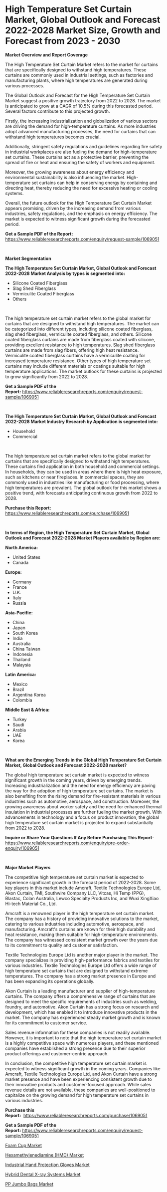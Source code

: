<p><h1>High Temperature Set Curtain Market, Global Outlook and Forecast 2022-2028 Market Size, Growth and Forecast from 2023 - 2030</h1></p><p><strong>Market Overview and Report Coverage</strong></p>
<p><p>The High Temperature Set Curtain Market refers to the market for curtains that are specifically designed to withstand high temperatures. These curtains are commonly used in industrial settings, such as factories and manufacturing plants, where high temperatures are generated during various processes. </p><p>The Global Outlook and Forecast for the High Temperature Set Curtain Market suggest a positive growth trajectory from 2022 to 2028. The market is anticipated to grow at a CAGR of 10.5% during this forecasted period. Several factors contribute to this projected growth.</p><p>Firstly, the increasing industrialization and globalization of various sectors are driving the demand for high-temperature curtains. As more industries adopt advanced manufacturing processes, the need for curtains that can withstand high temperatures becomes crucial.</p><p>Additionally, stringent safety regulations and guidelines regarding fire safety in industrial workplaces are also fueling the demand for high-temperature set curtains. These curtains act as a protective barrier, preventing the spread of fire or heat and ensuring the safety of workers and equipment.</p><p>Moreover, the growing awareness about energy efficiency and environmental sustainability is also influencing the market. High-temperature set curtains can help in conserving energy by containing and directing heat, thereby reducing the need for excessive heating or cooling systems.</p><p>Overall, the future outlook for the High Temperature Set Curtain Market appears promising, driven by the increasing demand from various industries, safety regulations, and the emphasis on energy efficiency. The market is expected to witness significant growth during the forecasted period.</p></p>
<p><strong>Get a Sample PDF of the Report:</strong> <a href="https://www.reliableresearchreports.com/enquiry/request-sample/1069051">https://www.reliableresearchreports.com/enquiry/request-sample/1069051</a></p>
<p>&nbsp;</p>
<p><strong>Market Segmentation</strong></p>
<p><strong>The High Temperature Set Curtain Market, Global Outlook and Forecast 2022-2028 Market Analysis by types is segmented into:</strong></p>
<p><ul><li>Silicone Coated Fiberglass</li><li>Slag Shed Fiberglass</li><li>Vermiculite Coated Fiberglass</li><li>Others</li></ul></p>
<p>&nbsp;</p>
<p><p>The high temperature set curtain market refers to the global market for curtains that are designed to withstand high temperatures. The market can be categorized into different types, including silicone coated fiberglass, slag shed fiberglass, vermiculite coated fiberglass, and others. Silicone coated fiberglass curtains are made from fiberglass coated with silicone, providing excellent resistance to high temperatures. Slag shed fiberglass curtains are made from slag fibers, offering high heat resistance. Vermiculite coated fiberglass curtains have a vermiculite coating for increased temperature resistance. Other types of high temperature set curtains may include different materials or coatings suitable for high temperature applications. The market outlook for these curtains is projected to grow significantly from 2022 to 2028.</p></p>
<p><strong>Get a Sample PDF of the Report:</strong>&nbsp;<a href="https://www.reliableresearchreports.com/enquiry/request-sample/1069051">https://www.reliableresearchreports.com/enquiry/request-sample/1069051</a></p>
<p>&nbsp;</p>
<p><strong>The High Temperature Set Curtain Market, Global Outlook and Forecast 2022-2028 Market Industry Research by Application is segmented into:</strong></p>
<p><ul><li>Household</li><li>Commercial</li></ul></p>
<p>&nbsp;</p>
<p><p>The high temperature set curtain market refers to the global market for curtains that are specifically designed to withstand high temperatures. These curtains find application in both household and commercial settings. In households, they can be used in areas where there is high heat exposure, such as kitchens or near fireplaces. In commercial spaces, they are commonly used in industries like manufacturing or food processing, where high temperatures are prevalent. The global outlook for this market shows a positive trend, with forecasts anticipating continuous growth from 2022 to 2028.</p></p>
<p><strong>Purchase this Report:</strong>&nbsp; <a href="https://www.reliableresearchreports.com/purchase/1069051">https://www.reliableresearchreports.com/purchase/1069051</a></p>
<p>&nbsp;</p>
<p><strong>In terms of Region, the High Temperature Set Curtain Market, Global Outlook and Forecast 2022-2028 Market Players available by Region are:</strong></p>
<p>
    <p> <strong> North America: </strong>
        <ul>
            <li>United States</li>
            <li>Canada</li>
        </ul>
        </p> 
    <p> <strong> Europe: </strong>
        <ul>
            <li>Germany</li>
            <li>France</li>
            <li>U.K.</li>
            <li>Italy</li>
            <li>Russia</li>
        </ul>
        </p> 
    <p> <strong> Asia-Pacific: </strong>
        <ul>
            <li>China</li>
            <li>Japan</li>
            <li>South Korea</li>
            <li>India</li>
            <li>Australia</li>
            <li>China Taiwan</li>
            <li>Indonesia</li>
            <li>Thailand</li>
            <li>Malaysia</li>
        </ul>
        </p> 
    <p> <strong> Latin America: </strong>
        <ul>
            <li>Mexico</li>
            <li>Brazil</li>
            <li>Argentina Korea</li>
            <li>Colombia</li>
        </ul>
        </p> 
    <p> <strong> Middle East & Africa: </strong>
        <ul>
            <li>Turkey</li>
            <li>Saudi</li>
            <li>Arabia</li>
            <li>UAE</li>
            <li>Korea</li>
        </ul>
    </p>
    </p>
<p>&nbsp;</p>
<p><strong>What are the Emerging Trends in the Global High Temperature Set Curtain Market, Global Outlook and Forecast 2022-2028 market?</strong></p>
<p><p>The global high temperature set curtain market is expected to witness significant growth in the coming years, driven by emerging trends. Increasing industrialization and the need for energy efficiency are paving the way for the adoption of high temperature set curtains. The market is also benefiting from the rising demand for fire-resistant materials in various industries such as automotive, aerospace, and construction. Moreover, the growing awareness about worker safety and the need for enhanced thermal insulation in industrial processes are further fueling the market growth. With advancements in technology and a focus on product innovation, the global high temperature set curtain market is projected to expand substantially from 2022 to 2028.</p></p>
<p><strong>Inquire or Share Your Questions If Any Before Purchasing This Report</strong>- <a href="https://www.reliableresearchreports.com/enquiry/pre-order-enquiry/1069051">https://www.reliableresearchreports.com/enquiry/pre-order-enquiry/1069051</a></p>
<p>&nbsp;</p>
<p><strong>Major Market Players</strong></p>
<p><p>The competitive high temperature set curtain market is expected to experience significant growth in the forecast period of 2022-2028. Some key players in this market include Amcraft, Textile Technologies Europe Ltd, Akon Curtain, TMI, Southwire Company LLC, Vitcas, Hi Temp (PPG), Blastac, Colan Australia, Lewco Specialty Products Inc, and Wuxi XingXiao Hi-tech Material Co., Ltd.</p><p>Amcraft is a renowned player in the high temperature set curtain market. The company has a history of providing innovative solutions to the market, catering to various industries including automotive, aerospace, and manufacturing. Amcraft's curtains are known for their high durability and heat resistance, making them suitable for high-temperature environments. The company has witnessed consistent market growth over the years due to its commitment to quality and customer satisfaction.</p><p>Textile Technologies Europe Ltd is another major player in the market. The company specializes in providing high-performance fabrics and textiles for various industries. Textile Technologies Europe Ltd offers a wide range of high temperature set curtains that are designed to withstand extreme temperatures. The company has a strong market presence in Europe and has been expanding its operations globally.</p><p>Akon Curtain is a leading manufacturer and supplier of high-temperature curtains. The company offers a comprehensive range of curtains that are designed to meet the specific requirements of industries such as welding, foundry, and automotive. Akon Curtain has a strong focus on research and development, which has enabled it to introduce innovative products in the market. The company has experienced steady market growth and is known for its commitment to customer service.</p><p>Sales revenue information for these companies is not readily available. However, it is important to note that the high temperature set curtain market is a highly competitive space with numerous players, and these mentioned companies have established a strong presence due to their superior product offerings and customer-centric approach.</p><p>In conclusion, the competitive high temperature set curtain market is expected to witness significant growth in the coming years. Companies like Amcraft, Textile Technologies Europe Ltd, and Akon Curtain have a strong market presence and have been experiencing consistent growth due to their innovative products and customer-focused approach. While sales revenue details are not available, these companies are well-positioned to capitalize on the growing demand for high temperature set curtains in various industries.</p></p>
<p><strong>Purchase this Report:</strong>&nbsp;&nbsp;<a href="https://www.reliableresearchreports.com/purchase/1069051">https://www.reliableresearchreports.com/purchase/1069051</a></p>
<p></p>
<p><strong>Get a Sample PDF of the Report:</strong>&nbsp;<a href="https://www.reliableresearchreports.com/enquiry/request-sample/1069051">https://www.reliableresearchreports.com/enquiry/request-sample/1069051</a></p>
<p><p><a href="https://www.linkedin.com/pulse/foam-cup-market-share-amp-new-trends-analysis-report-8frye/">Foam Cup Market</a></p><p><a href="https://www.reportprime.com/hexamethylenediamine-hmd-r720">Hexamethylenediamine (HMD) Market</a></p><p><a href="https://www.linkedin.com/pulse/decoding-industrial-hand-protection-gloves-market-deep-0m5fe/">Industrial Hand Protection Gloves Market</a></p><p><a href="https://issuu.com/reportprime-2/docs/hybrid-dental-x-ray-systems-market-size-2030.pptx?fr=xKAE9_zU1NQ">Hybrid Dental X-ray Systems Market</a></p><p><a href="https://medium.com/@lincolnfeil/pp-jumbo-bags-market-size-growth-forecast-2023-2030-6d38ff726f3c">PP Jumbo Bags Market</a></p></p>